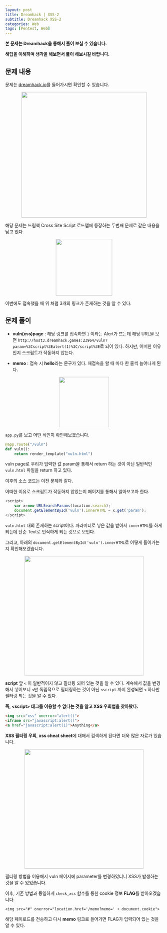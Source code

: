 ```yaml
---
layout: post
title: Dreamhack | XSS-2
subtitle: Dreamhack XSS-2
categories: Web
tags: [Pentest, Web]
---
```


**본 문제는 Dreamhack을 통해서 풀어 보실 수 있습니다.**

**해답을 이해하며 생각을 해보면서 풀이 해보시길 바랍니다.**

## 문제 내용

문제는 <a href = "https://dreamhack.io/wargame/challenges/">dreamhack.io</a>를 들어가시면 확인할 수 있습니다.

<p align="center">
<img src ="https://user-images.githubusercontent.com/78135526/207234522-3e3cd64b-edf7-4266-ae7b-9e7746d6d79d.png" width = 400> 
</p>

해당 문제는 드림핵 Cross Site Script 로드맵에 등장하는 두번째 문제로 같은 내용을 담고 있다.

<p align="center">
<img src ="https://user-images.githubusercontent.com/78135526/207234918-9582ecd3-1cc7-4992-9078-b1fc94c27fa5.png" width = 180> 
</p>

이번에도 접속했을 때 위 처럼 3개의 링크가 존재하는 것을 알 수 있다.

## 문제 풀이

* **vuln(xss)page** : 해당 링크를 접속하면 `1` 이라는 Alert가 뜨는데 해당 URL을 보면 `http://host3.dreamhack.games:23964/vuln?param=%3Cscript%3Ealert(1)%3C/script%3E`로 되어 있다. 하지만, 어떠한 이유인지 스크립트가 작동하지 않는다.

* **memo** : 접속 시 **hello**라는 문구가 있다. 재접속을 할 때 마다 한 줄씩 늘어나게 된다.

<p align="center">
<img src ="https://user-images.githubusercontent.com/78135526/207235285-1fd71c10-57c3-4872-8603-522c7d321b86.png" width = 160> 
</p>

`app.py`를 보고 어떤 식인지 확인해보겠습니다.

```python
@app.route("/vuln")
def vuln():
    return render_template("vuln.html")
```

vuln page로 우리가 입력한 값 param을 통해서 return 하는 것이 아닌 일반적인 `vuln.html` 파일을 return 하고 있다.

이후의 소스 코드는 이전 문제와 같다.

어떠한 이유로 스크립트가 작동하지 않았는지 페이지를 통해서 알아보고자 한다.

```javascript
<script>
    var x=new URLSearchParams(location.search); 
    document.getElementById('vuln').innerHTML = x.get('param');
</script>
```

`vuln.html` 내의 존재하는 script이다. 파라미터로 넣은 값을 받아서 `innerHTML`를 하게 되는데 단순 Text로 인식하게 되는 것으로 보인다.

그리고, 아래의 `document.getElementById('vuln').innerHTML`로 어떻게 들어가는지 확인해보겠습니다.

<p align="center">
<img src ="https://user-images.githubusercontent.com/78135526/207556714-7e2f5722-142c-434f-8041-f106a37d90c3.png" width = 380> 
</p>

**script** 앞 `<` 이 일반적이지 않고 필터링 되어 있는 것을 알 수 있다. 계속해서 값을 변경해서 넣어보니 `<`만 독립적으로 필터링하는 것이 아닌 `<script` 까지 완성되면 `<` 하나만 필터링 되는 것을 알 수 있다.

**즉, \<script\> 태그를 이용할 수 없다는 것을 알고 XSS 우회법을 찾아봤다.**

```html
<img src="xss" onerror="alert()">
<iframe src="javascript:alert()">
<a href="javascript:alert(1)">Anything</a>
```

**XSS 필터링 우회**, **xss cheat sheet**에 대해서 검색하게 된다면 더욱 많은 자료가 있습니다.

<p align="center">
<img src ="https://user-images.githubusercontent.com/78135526/207558221-e76dc44e-6020-4b71-9470-4c34765de49c.png" width = 380> 
</p>

필터링 방법을 이용해서 vuln 페이지에 parameter를 변경하였더니 XSS가 발생하는 것을 알 수 있었습니다.

이후, 기존 방법과 동일하게 `check_xss` 함수를 통한 cookie 정보 **FLAG**를 받아오겠습니다.

```
<img src="#" onerror="location.href='/memo?memo=' + document.cookie">
```

해당 페이로드를 전송하고 다시 **memo** 링크로 들어가면 FLAG가 입력되어 있는 것을 알 수 있다.